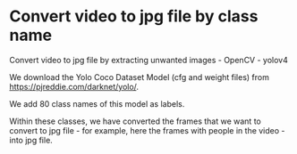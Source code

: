 # Convert video to jpg file by class name

Convert video to jpg file by extracting unwanted images - OpenCV - yolov4 

We download the Yolo Coco Dataset Model (cfg and weight files) from https://pjreddie.com/darknet/yolo/.

We add 80 class names of this model as labels.

Within these classes, we have converted the frames that we want to convert to jpg file - for example, here the frames with people in the video - into jpg file.
